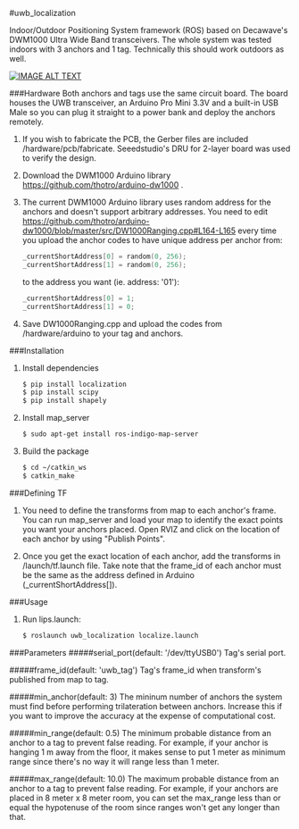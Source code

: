 #uwb_localization

Indoor/Outdoor Positioning System framework (ROS) based on Decawave's DWM1000 Ultra Wide Band transceivers. 
The whole system was tested indoors with 3 anchors and 1 tag. Technically this should work outdoors as well.

[![IMAGE ALT TEXT](http://img.youtube.com/vi/BuBnmrkJ9BY/maxresdefault.jpg)](https://www.youtube.com/embed/BuBnmrkJ9BY "ROS Indoor Localization using Decawave's UWB Transceivers ")

###Hardware
Both anchors and tags use the same circuit board. The board houses the UWB transceiver, an Arduino Pro Mini 3.3V and a built-in USB 
Male so you can plug it straight to a power bank and deploy the anchors remotely.

1. If you wish to fabricate the PCB, the Gerber files are included /hardware/pcb/fabricate. 
Seeedstudio's DRU for 2-layer board was used to verify the design.

2. Download the DWM1000 Arduino library https://github.com/thotro/arduino-dw1000 .

3. The current DWM1000 Arduino library  uses random address for the anchors and doesn't support arbitrary addresses. 
You need to edit https://github.com/thotro/arduino-dw1000/blob/master/src/DW1000Ranging.cpp#L164-L165 every time you upload the 
anchor codes to have unique address per anchor from:

    ```c++
    _currentShortAddress[0] = random(0, 256);
    _currentShortAddress[1] = random(0, 256);
    ```
    to the address you want (ie. address: '01'):

    ```c++
    _currentShortAddress[0] = 1;
    _currentShortAddress[1] = 0;
    ```

4. Save DW1000Ranging.cpp and upload the codes from /hardware/arduino to your tag and anchors.

###Installation
1. Install dependencies

    ```sh
    $ pip install localization
    $ pip install scipy
    $ pip install shapely
    ```

2. Install map_server

    ```sh
    $ sudo apt-get install ros-indigo-map-server
    ```

3. Build the package

    ```sh
    $ cd ~/catkin_ws
    $ catkin_make
    ```

###Defining TF
1. You need to define the transforms from map to each anchor's frame. You can run map_server and load your map to identify 
the exact points you want your anchors placed. Open RVIZ and click on the location of each anchor by using "Publish Points".

2. Once you get the exact location of each anchor, add the transforms in /launch/tf.launch file. Take note that the frame_id of 
each anchor must be the same as the address defined in Arduino (_currentShortAddress[]).

###Usage
1. Run lips.launch:			

    ```sh
    $ roslaunch uwb_localization localize.launch
    
    ```

###Parameters
#####serial_port(default: '/dev/ttyUSB0')
Tag's serial port.

#####frame_id(default: 'uwb_tag')
Tag's frame_id when transform's published from map to tag.

#####min_anchor(default: 3)
The mininum number of anchors the system must find before performing trilateration between anchors. Increase this if you want to improve the accuracy
at the expense of computational cost.

#####min_range(default: 0.5)
The minimum probable distance from an anchor to a tag to prevent false reading. For example, if your anchor is hanging 1 m away from 
the floor, it makes sense to put 1 meter as minimum range since there's no way it will range less than 1 meter.

#####max_range(default: 10.0)
The maximum probable distance from an anchor to a tag to prevent false reading. For example, if your anchors are placed in 8 meter x 8 meter room, 
you can set the max_range less than or equal the hypotenuse of the room since ranges won't get any longer than that.

